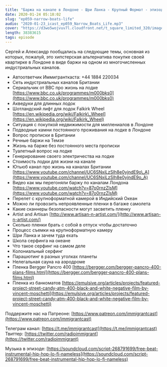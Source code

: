 ```yaml
---
title: "Баржа на канале в Лондоне - Шри Ланка - Крупный Формат - эпизод 59"
date: 2020-01-24 05:18:02
slug: "ep059-narrow-boats-life"
audio: "2020-01-23_icast_ep059_Narrow_Boats_Life.mp3"
cover: "https://d3wo5wojvuv7l.cloudfront.net/t_square_limited_320/images.spreaker.com/original/fc664ca22bc30f18b81970aaaf4f83db.jpg"
length: 38383615
tags: episode
---
```

Сергей и Александр пообщались на следующие темы, основная из которых, пожалуй, это хипстерская альтернатива покупке своей квартирке в Лондоне в виде баржи на одном из многочисленных индустриальных каналов.  
  
* Автоответчик Иммигранткаста: +44 1884 220034  
* Сеть индустриальных каналов Британии  
* Сериальчик от BBC про жизнь на лодке [https://www.bbc.co.uk/programmes/m000bks0](https://www.bbc.co.uk/programmes/m000bks0)  
* Акведуки для длинных лодок  
* Шотландский лифт для лодок Falkirk Wheel [https://en.wikipedia.org/wiki/Falkirk\_Wheel](https://en.wikipedia.org/wiki/Falkirk_Wheel)  
* Ситуация с покупкой недвижимости для миллениалов в Лондоне  
* Подводные камни постоянного проживания на лодке в Лондоне  
* Вопрос прописки в Британии  
* Речные баржи на Темзе  
* Жизнь на барже без постоянного места прописки  
* Туалетный вопрос на лодке  
* Генерирование своего электричества на лодке  
* Стоимость лодки для жизни на канале  
* Ютьюб канал про жизнь на каналах Британии [https://www.youtube.com/channel/UC6SNxiLzSlh8e0yjndE9o\_A](https://www.youtube.com/channel/UC6SNxiLzSlh8e0yjndE9o_A)  
* Видео как мы перегоняли баржу по каналам Лондона [https://www.youtube.com/watch?v=87o0rnzZIsM](https://www.youtube.com/watch?v=87o0rnzZIsM)  
* Перелет с крупноформатной камерой в Индийский Океан  
* Можно ли провозить непроявленные пленки в багаже самолета  
* Какие сканнеры безопасности могут засветить пленку  
* Artist and Artisan [http://www.artisan-n-artist.com/](http://www.artisan-n-artist.com/)  
* Сколько пленки брать с собой в отпуск чтобы достаточно  
* Процесс съемки на крупноформатную камеру  
* Шри Ланка и зачем туда ехать  
* Школа серфинга на океане  
* Что такое серфинг на самом деле  
* Колониальный серфинг  
* Парашютинг в разных уголках планеты  
* Нелегальная сауна на аэродроме  
* Пленка Bergger Pancro 400 [https://bergger.com/bergger-pancro-400-plans-films.html](https://bergger.com/bergger-pancro-400-plans-films.html)  
* Пленка из банкоматов [https://emulsive.org/articles/projects/featured-project-street-candy-atm-400-black-and-white-negative-film-by-vincent-moschetti](https://emulsive.org/articles/projects/featured-project-street-candy-atm-400-black-and-white-negative-film-by-vincent-moschetti)  
  
Поддержите нас на Патреоне: [https://www.patreon.com/immigrantcast](https://www.patreon.com/immigrantcast)  
  
Телеграм канал: [https://t.me/immigrantcast](https://t.me/immigrantcast)  
Твиттер: [https://twitter.com/radioimmigrant](https://twitter.com/radioimmigrant)  
  
Музыка в эпизоде: [https://soundcloud.com/script-268791699/free-beat-instrumental-hip-hop-lo-fi-nameless](https://soundcloud.com/script-268791699/free-beat-instrumental-hip-hop-lo-fi-nameless)